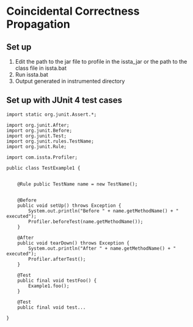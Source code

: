 # Coincidental Correctness Propagation

## Set up
1. Edit the path to the jar file to profile in the issta_jar or the path to the class file in issta.bat
2. Run issta.bat
3. Output generated in instrumented directory


## Set up with JUnit 4 test cases
```
import static org.junit.Assert.*;

import org.junit.After;
import org.junit.Before;
import org.junit.Test;
import org.junit.rules.TestName;
import org.junit.Rule;

import com.issta.Profiler;

public class TestExample1 {
	

	@Rule public TestName name = new TestName();


	@Before
	public void setUp() throws Exception {
		System.out.println("Before " + name.getMethodName() + " executed");
		Profiler.beforeTest(name.getMethodName());
	}

	@After
	public void tearDown() throws Exception {
		System.out.println("After " + name.getMethodName() + " executed");
		Profiler.afterTest();
	}

	@Test
	public final void testFoo() {
		Example1.foo();
	}

	@Test
	public final void test...

}
```




